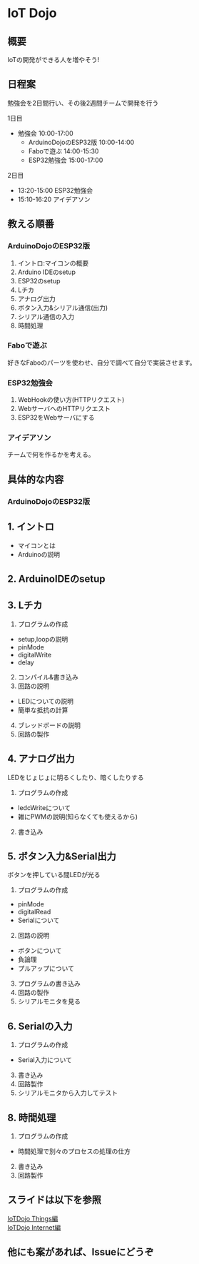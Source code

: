 # IoT Dojo

## 概要

IoTの開発ができる人を増やそう!

## 日程案

勉強会を2日間行い、その後2週間チームで開発を行う

1日目
- 勉強会 10:00-17:00
  - ArduinoDojoのESP32版 10:00-14:00
  - Faboで遊ぶ 14:00-15:30
  - ESP32勉強会 15:00-17:00

2日目
- 13:20-15:00 ESP32勉強会
- 15:10-16:20 アイデアソン

## 教える順番

### ArduinoDojoのESP32版

1. イントロ:マイコンの概要
2. Arduino IDEのsetup
3. ESP32のsetup
4. Lチカ
5. アナログ出力
6. ボタン入力&シリアル通信(出力)
8. シリアル通信の入力
9. 時間処理

### Faboで遊ぶ

好きなFaboのパーツを使わせ、自分で調べて自分で実装させます。

### ESP32勉強会

1. WebHookの使い方(HTTPリクエスト)
2. WebサーバへのHTTPリクエスト
3. ESP32をWebサーバにする

### アイデアソン

チームで何を作るかを考える。

## 具体的な内容

### ArduinoDojoのESP32版

## 1. イントロ

* マイコンとは
* Arduinoの説明

## 2. ArduinoIDEのsetup

## 3. Lチカ

1. プログラムの作成

* setup,loopの説明
* pinMode
* digitalWrite
* delay

2. コンパイル&書き込み
3. 回路の説明

* LEDについての説明
* 簡単な抵抗の計算

4. ブレッドボードの説明
5. 回路の製作

## 4. アナログ出力

LEDをじょじょに明るくしたり、暗くしたりする

1. プログラムの作成

* ledcWriteについて
* 雑にPWMの説明(知らなくても使えるから)

2. 書き込み

## 5. ボタン入力&Serial出力

ボタンを押している間LEDが光る

1. プログラムの作成

* pinMode
* digitalRead
* Serialについて

2. 回路の説明

* ボタンについて
* 負論理
* プルアップについて

3. プログラムの書き込み
4. 回路の製作
5. シリアルモニタを見る

## 6. Serialの入力

1. プログラムの作成

* Serial入力について

3. 書き込み
4. 回路製作
5. シリアルモニタから入力してテスト

## 8. 時間処理

1. プログラムの作成

* 時間処理で別々のプロセスの処理の仕方

2. 書き込み
3. 回路製作

## スライドは以下を参照

[IoTDojo Things編](https://docs.google.com/presentation/d/1JS-oxG0eDSsEBJlCSfgKwuFwBgofehyfCaODZOZSojU/edit?usp=sharing)  
[IoTDojo Internet編](https://docs.google.com/presentation/d/1p7NkKNRmOBm9MeIX_MDrqPcki5ktiqoi7-hBQ6IcLKo/edit?usp=sharing)
## 他にも案があれば、Issueにどうぞ
